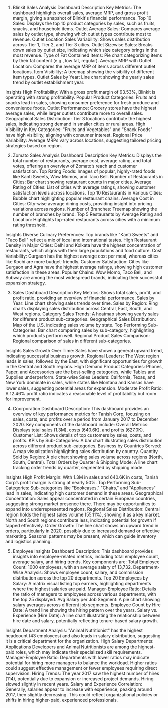 1. Blinkit Sales Analysis Dashboard
Description
Key Metrics: The dashboard highlights overall sales, average MRP, and gross profit margin, giving a snapshot of Blinkit's financial performance.
Top 10 Sales: Displays the top 10 product categories by sales, such as fruits, snacks, and household items.
Outlet Average Sales: Compares average sales by outlet type, showing which outlet types contribute most to revenue.
Outlet Location Sales Variability: Shows sales distribution across Tier 1, Tier 2, and Tier 3 cities.
Outlet Sizewise Sales: Breaks down sales by outlet size, indicating which size category brings in the most revenue.
Type of Fat Contained Items: Pie chart categorizing items by their fat content (e.g., low fat, regular).
Average MRP with Outlet Location: Compares the average MRP of items across different outlet locations.
Item Visibility: A treemap showing the visibility of different item types.
Outlet Sales by Year: Line chart showing the yearly sales trend by outlet establishment year.

Insights
High Profitability: With a gross profit margin of 93.53%, Blinkit is operating with strong profitability.
Popular Product Categories: Fruits and snacks lead in sales, showing consumer preference for fresh produce and convenience foods.
Outlet Performance: Grocery stores have the highest average sales, while larger outlets contribute more to overall sales.
Geographical Sales Distribution: Tier 3 locations contribute the highest sales, indicating strong demand in smaller cities or rural areas.
High Visibility in Key Categories: "Fruits and Vegetables" and "Snack Foods" have high visibility, aligning with consumer interest.
Regional Price Variability: Average MRPs vary across locations, suggesting tailored pricing strategies based on region.



2. Zomato Sales Analysis Dashboard
Description
Key Metrics: Displays the total number of restaurants, average cost, average rating, and total votes, offering an overview of Zomato’s reach and customer satisfaction.
Top Rating Foods: Images of popular, highly-rated foods like Kanti Sweets, Wow Momos, and Taco Bell.
Number of Restaurants in Cities: Bar chart showing restaurant counts in major cities.
Average Rating of Cities: List of cities with average ratings, showing customer satisfaction levels across locations.
Top 10 Restaurants in Various Cities: Bubble chart highlighting popular restaurant chains.
Average Cost in Cities: City-wise average dining costs, providing insight into pricing variations across regions.
Number of Branches: Treemap showing the number of branches by brand.
Top 5 Restaurants by Average Rating and Location: Highlights top-rated restaurants across cities with a minimum rating threshold.

Insights
Diverse Culinary Preferences: Top brands like "Kanti Sweets" and "Taco Bell" reflect a mix of local and international tastes.
High Restaurant Density in Major Cities: Delhi and Kolkata have the highest concentration of restaurants, which aligns with their large populations and food culture.
Cost Variability: Gurgaon has the highest average cost per meal, whereas cities like Kochi are more budget-friendly.
Customer Satisfaction: Cities like Gurgaon and Agra have the highest average ratings, showing high customer satisfaction in these areas.
Popular Chains: Wow Momo, Taco Bell, and Subway are among the most widespread brands, indicating their successful expansion strategy.



3. Sales Dashboard
Description
Key Metrics: Shows total sales, profit, and profit ratio, providing an overview of financial performance.
Sales by Year: Line chart showing sales trends over time.
Sales by Region: Ring charts displaying sales distribution across Central, East, South, and West regions.
Category Sales Trends: A heatmap showing yearly sales for different product sub-categories.
Geographical Sales Distribution: Map of the U.S. indicating sales volume by state.
Top Performing Sub-Categories: Bar chart comparing sales by sub-category, highlighting which products perform well.
Regional Product Sales Comparison: Regional comparison of sales in different sub-categories.

Insights
Sales Growth Over Time: Sales have shown a general upward trend, indicating successful business growth.
Regional Leaders: The West region leads in sales, followed by the East, with significant opportunities for growth in the Central and South regions.
High Demand Product Categories: Phones, Paper, and Accessories are the best-selling categories, while Tables and Supplies underperform.
State-wise Sales Leaders: California, Texas, and New York dominate in sales, while states like Montana and Kansas have lower sales, suggesting potential areas for expansion.
Moderate Profit Ratio: A 12.46% profit ratio indicates a reasonable level of profitability but room for improvement.



4. Coorporation Dashboard
Description: This dashboard provides an overview of key performance metrics for Tanish Corp, focusing on sales, costs, and profits over a period from January 2017 to December 2020. Key components of the dashboard include:
Overall Metrics: Displays total sales (1.3M), costs (640.6K), and profits (627.0K).
Customer List: Shows details of top customers by sales, costs, and profits.
KPIs by Sub-Categories: A bar chart illustrating sales distribution across different product sub-categories.
Business by Countries Served: A map visualization highlighting sales distribution by country.
Quantity Sold by Region: A pie chart showing sales volume across regions (North, South, Central).
Total Orders by Quarter & Shipping Mode: A line chart tracking order trends by quarter, segmented by shipping mode.

Insights
High Profit Margin: With 1.3M in sales and 640.6K in costs, Tanish Corp’s profit margin is strong at nearly 50%.
Top Performing Sub-Categories: Sub-categories like "Bookcases," "Chairs," and "Appliances" lead in sales, indicating high customer demand in these areas.
Geographical Concentration: Sales appear concentrated in certain European countries, suggesting strong market presence there. There may be opportunities to expand into underrepresented regions.
Regional Sales Distribution: Central region holds the highest sales volume (55.11%), showing it as a key market. North and South regions contribute less, indicating potential for growth if tapped effectively.
Order Growth: The line chart shows an upward trend in orders, particularly in 2020, possibly due to increased demand or effective marketing. Seasonal patterns may be present, which can guide inventory and logistics planning.




5. Employee Insights Dashboard
Description: This dashboard provides insights into employee-related metrics, including total employee count, average salary, and hiring trends. Key components are:
Total Employee Count: 1000 employees, with an average salary of 13,732.
Department-Wise Analysis: Shows employee count, salary, and commission distribution across the top 20 departments.
Top 20 Employees by Salary: A matrix visual listing top earners, highlighting departments where the highest salaries are paid.
Manager-Employee Ratio: Details the ratio of managers to employees across various departments, with the top 25 displayed.
Avg Salary per Job Segment: A pie chart showing salary averages across different job segments.
Employee Count by Hire Date: A trend line showing the hiring pattern over the years.
Salary vs. Experience (Hire Date): A line chart illustrating the relationship between hire date and salary, potentially reflecting tenure-based salary growth.

Insights
Department Analysis: "Animal Nutritionist" has the highest headcount (43 employees) and also leads in salary distribution, suggesting it is a critical department for the organization.
High Salary Departments: Applications Developers and Animal Nutritionists are among the highest-paid roles, which may indicate their specialized skill requirements.
Manager-Employee Ratio: Departments with lower ratios may indicate potential for hiring more managers to balance the workload. Higher ratios could suggest effective management or fewer employees requiring direct supervision.
Hiring Trends: The year 2017 saw the highest number of hires (114), potentially due to expansion or increased project demands. Hiring slowed slightly in recent years.
Salary and Experience Correlation: Generally, salaries appear to increase with experience, peaking around 2017, then slightly decreasing. This could reflect organizational policies or shifts in hiring higher-paid, experienced professionals.

